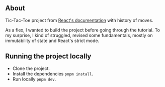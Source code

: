 ## About

Tic-Tac-Toe project from [React's documentation](https://react.dev/learn/tutorial-tic-tac-toe) with history of moves.

As a flex, I wanted to build the project before going through the tutorial. To my surprise, I kind of struggled, revised some fundamentals, mostly on immutability of state and React's strict mode.

## Running the project locally

- Clone the project.
- Install the dependencies `pnpm install`.
- Run locally `pnpm dev`.
